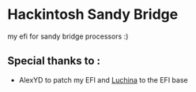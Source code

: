 # Hackintosh Sandy Bridge
 my efi for sandy bridge processors :)
## Special thanks to : 
      
  - AlexYD to patch my EFI and [Luchina](https://github.com/Gabriel-Luchina) to the EFI base
